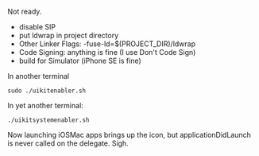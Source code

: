 Not ready.

- disable SIP
- put ldwrap in project directory
- Other Linker Flags: -fuse-ld=$(PROJECT_DIR)/ldwrap
- Code Signing: anything is fine (I use Don't Code Sign)
- build for Simulator (iPhone SE is fine)

In another terminal

```
sudo ./uikitenabler.sh
```

In yet another terminal:

```
./uikitsystemenabler.sh
```

Now launching iOSMac apps brings up the icon, but applicationDidLaunch is never called on the delegate. Sigh.
